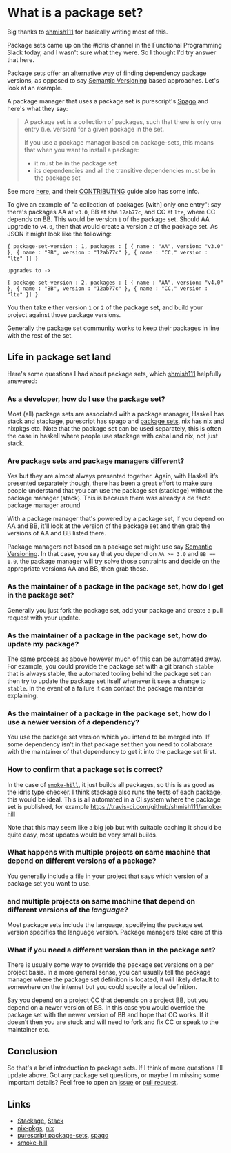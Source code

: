 # What is a package set?

Big thanks to [shmish111](https://github.com/shmish111) for basically writing most of this.

Package sets came up on the #idris channel in the Functional Programming Slack today, and I wasn't sure what they were. So I thought I'd try answer that here.

Package sets offer an alternative way of finding dependency package versions, as opposed to say [Semantic Versioning](https://semver.org/) based approaches. Let's look at an example.

A package manager that uses a package set is purescript's [Spago](https://github.com/purescript/spago) and here's what they say:

> A package set is a collection of packages, such that there is only one entry (i.e. version) for a given package in the set.
> 
> If you use a package manager based on package-sets, this means that when you want to install a package:
>
> - it must be in the package set
> - its dependencies and all the transitive dependencies must be in the package set

See more [here](https://github.com/purescript/package-sets#what-is-a-package-set), and their [CONTRIBUTING](https://github.com/purescript/package-sets/blob/master/CONTRIBUTING.md) guide also has some info.

To give an example of "a collection of packages [with] only one entry": say there's packages AA at `v3.0`, BB at sha `12ab77c`, and CC at `lte`, where CC depends on BB. This would be version `1` of the package set. Should AA upgrade to `v4.0`, then that would create a version `2` of the package set. As JSON it might look like the following:

```
{ package-set-version : 1, packages : [ { name : "AA", version: "v3.0" }, { name : "BB", version : "12ab77c" }, { name : "CC," version : "lte" }] }

upgrades to -> 

{ package-set-version : 2, packages : [ { name : "AA", version: "v4.0" }, { name : "BB", version : "12ab77c" }, { name : "CC," version : "lte" }] }
```

You then take either version `1` or `2` of the package set, and build your project against those package versions.

Generally the package set community works to keep their packages in line with the rest of the set.

## Life in package set land

Here's some questions I had about package sets, which [shmish111](https://github.com/shmish111) helpfully answered:

### As a developer, how do I use the package set?

Most (all) package sets are associated with a package manager, Haskell has stack and stackage, purescript has spago and [package sets](https://github.com/purescript/package-sets), nix has nix and nixpkgs etc. Note that the package set can be used separately, this is often the case in haskell where people use stackage with cabal and nix, not just stack.

### Are package sets and package managers different?

Yes but they are almost always presented together. Again, with Haskell it’s presented separately though, there has been a great effort to make sure people understand that you can use the package set (stackage) without the package manager (stack). This is because there was already a de facto package manager around

With a package manager that's powered by a package set, if you depend on AA and BB, it'll look at the version of the package set and then grab the versions of AA and BB listed there.

Package managers not based on a package set might use say [Semantic Versioning](https://semver.org/). In that case, you say that you depend on `AA >= 3.0` and `BB == 1.0`, the package manager will try solve those contraints and decide on the appropriate versions AA and BB, then grab those.

### As the maintainer of a package in the package set, how do I get in the package set?

Generally you just fork the package set, add your package and create a pull request with your update.

### As the maintainer of a package in the package set, how do update my package?

The same process as above however much of this can be automated away. For example, you could provide the package set with a git branch `stable` that is always stable, the automated tooling behind the package set can then try to update the package set itself whenever it sees a change to `stable`. In the event of a failure it can contact the package maintainer explaining.

### As the maintainer of a package in the package set, how do I use a newer version of a dependency?

You use the package set version which you intend to be merged into. If some dependency isn’t in that package set then you need to collaborate with the maintainer of that dependency to get it into the package set first.

### How to confirm that a package set is correct?

In the case of [`smoke-hill`](https://github.com/shmish111/smoke-hill), it just builds all packages, so this is as good as the idris type checker. I think stackage also runs the tests of each package, this would be ideal. This is all automated in a CI system where the package set is published, for example https://travis-ci.com/github/shmish111/smoke-hill

Note that this may seem like a big job but with suitable caching it should be quite easy, most updates would be very small builds.

### What happens with multiple projects on same machine that depend on different versions of a package?

You generally include a file in your project that says which version of a package set you want to use.

### and multiple projects on same machine that depend on different versions of the _language_?

Most package sets include the language, specifying the package set version specifies the language version. Package managers take care of this

### What if you need a different version than in the package set?

There is usually some way to override the package set versions on a per project basis.  In a more general sense, you can usually tell the package manager where the package set definition is located, it will likely default to somewhere on the internet but you could specify a local definition.

Say you depend on a project CC that depends on a project BB, but you depend on a newer version of BB. In this case you would override the package set with the newer version of BB and hope that CC works. If it doesn’t then you are stuck and will need to fork and fix CC or speak to the maintainer etc.

## Conclusion

So that's a brief introduction to package sets. If I think of more questions I'll update above. Got any package set questions, or maybe I'm missing some important details? Feel free to open an [issue](https://github.com/alexhumphreys/alexhumphreys.github.io/issues) or [pull request](https://github.com/alexhumphreys/alexhumphreys.github.io/pulls).

## Links

- [Stackage](https://www.stackage.org/), [Stack](https://docs.haskellstack.org/en/stable/README/)
- [nix-pkgs](https://github.com/NixOS/nixpkgs), [nix](https://nixos.org/)
- [purescript package-sets](https://github.com/purescript/package-sets), [spago](https://github.com/purescript/spago)
- [smoke-hill](https://github.com/shmish111/smoke-hill) 
